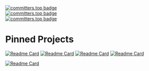 [![committers.top badge](https://user-badge.committers.top/romania/vycdev.svg)](https://user-badge.committers.top/romania/vycdev)</br>
[![committers.top badge](https://user-badge.committers.top/romania_public/vycdev.svg)](https://user-badge.committers.top/romania_public/vycdev)</br>
[![committers.top badge](https://user-badge.committers.top/romania_private/vycdev.svg)](https://user-badge.committers.top/romania_private/vycdev)</br>


# Pinned Projects

[![Readme Card](https://github-readme-stats.vercel.app/api/pin/?username=vycdev&description_lines_count=1&repo=infinity-tic-tac-toe&theme=transparent&show_owner=true)](https://github.com/vycdev/infinity-tic-tac-toe)
[![Readme Card](https://github-readme-stats.vercel.app/api/pin/?username=prescientmoon&description_lines_count=1&repo=doffycup&theme=transparent&show_owner=true)](https://github.com/prescientmoon/doffycup)
[![Readme Card](https://github-readme-stats.vercel.app/api/pin/?username=CCodeCommunity&description_lines_count=1&repo=Codify&theme=transparent&show_owner=true)](https://github.com/CCodeCommunity/Codify)
[![Readme Card](https://github-readme-stats.vercel.app/api/pin/?username=vycdev&description_lines_count=1&repo=cequel-interpreter-lib&theme=transparent&show_owner=true)](https://github.com/vycdev/cequel-interpreter-lib)

[![Readme Card](https://github-readme-stats.vercel.app/api/pin/?username=vycdev&repo=vscode-todo-plus-two&description_lines_count=1&theme=transparent&show_owner=true)](https://github.com/vycdev/vscode-todo-plus-two)
